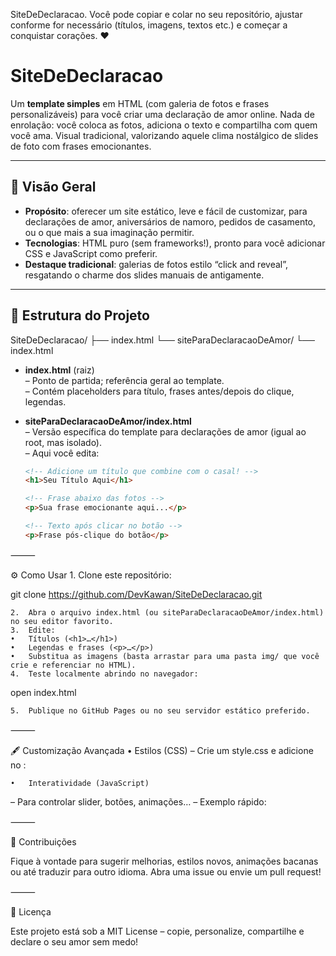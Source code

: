 SiteDeDeclaracao. Você pode copiar e colar no seu repositório, ajustar conforme for necessário (títulos, imagens, textos etc.) e começar a conquistar corações. ❤️

# SiteDeDeclaracao

Um **template simples** em HTML (com galeria de fotos e frases personalizáveis) para você criar uma declaração de amor online. Nada de enrolação: você coloca as fotos, adiciona o texto e compartilha com quem você ama. Visual tradicional, valorizando aquele clima nostálgico de slides de foto com frases emocionantes.

---

## 🚀 Visão Geral

- **Propósito**: oferecer um site estático, leve e fácil de customizar, para declarações de amor, aniversários de namoro, pedidos de casamento, ou o que mais a sua imaginação permitir.
- **Tecnologias**: HTML puro (sem frameworks!), pronto para você adicionar CSS e JavaScript como preferir.
- **Destaque tradicional**: galerias de fotos estilo “click and reveal”, resgatando o charme dos slides manuais de antigamente.

---

## 📂 Estrutura do Projeto

SiteDeDeclaracao/
├── index.html
└── siteParaDeclaracaoDeAmor/
└── index.html

- **index.html** (raiz)  
  – Ponto de partida; referência geral ao template.  
  – Contém placeholders para título, frases antes/depois do clique, legendas.

- **siteParaDeclaracaoDeAmor/index.html**  
  – Versão específica do template para declarações de amor (igual ao root, mas isolado).  
  – Aqui você edita:  
  ```html
  <!-- Adicione um título que combine com o casal! -->
  <h1>Seu Título Aqui</h1>

  <!-- Frase abaixo das fotos -->
  <p>Sua frase emocionante aqui...</p>

  <!-- Texto após clicar no botão -->
  <p>Frase pós‑clique do botão</p>


⸻

⚙️ Como Usar
	1.	Clone este repositório:

git clone https://github.com/DevKawan/SiteDeDeclaracao.git


	2.	Abra o arquivo index.html (ou siteParaDeclaracaoDeAmor/index.html) no seu editor favorito.
	3.	Edite:
	•	Títulos (<h1>…</h1>)
	•	Legendas e frases (<p>…</p>)
	•	Substitua as imagens (basta arrastar para uma pasta img/ que você crie e referenciar no HTML).
	4.	Teste localmente abrindo no navegador:

open index.html


	5.	Publique no GitHub Pages ou no seu servidor estático preferido.

⸻

🖋️ Customização Avançada
	•	Estilos (CSS)
– Crie um style.css e adicione no <head>:

<link rel="stylesheet" href="style.css">


	•	Interatividade (JavaScript)
– Para controlar slider, botões, animações…
– Exemplo rápido:

<script>
  document.querySelector('button').addEventListener('click', () => {
    document.querySelector('#mensagemFinal').style.display = 'block';
  });
</script>


⸻

🙏 Contribuições

Fique à vontade para sugerir melhorias, estilos novos, animações bacanas ou até traduzir para outro idioma. Abra uma issue ou envie um pull request!

⸻

📜 Licença

Este projeto está sob a MIT License – copie, personalize, compartilhe e declare o seu amor sem medo!
